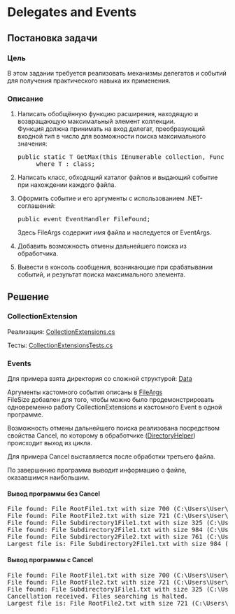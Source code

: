 # Delegates and Events

## Постановка задачи

### Цель

В этом задании требуется реализовать механизмы делегатов и событий для получения практического навыка их применения.

### Описание

1. Написать обобщённую функцию расширения, находящую и возвращающую максимальный элемент коллекции.<br/>
Функция должна принимать на вход делегат, преобразующий входной тип в число для возможности поиска максимального значения:
    <pre>public static T GetMax(this IEnumerable collection, Func<T, float> convertToNumber)
        where T : class;</pre>

2. Написать класс, обходящий каталог файлов и выдающий событие при нахождении каждого файла.

3. Оформить событие и его аргументы с использованием .NET-соглашений:
    <pre>public event EventHandler<FileArgs> FileFound;</pre>
    Здесь FileArgs содержит имя файла и наследуется от EventArgs.

4. Добавить возможность отмены дальнейшего поиска из обработчика.

5. Вывести в консоль сообщения, возникающие при срабатывании событий, и результат поиска максимального элемента.

## Решение

### CollectionExtension

Реализация: [CollectionExtensions.cs](Delegates/Extensions/CollectionExtensions.cs)

Тесты: [CollectionExtensionsTests.cs](Delegates.Tests/Extensions/CollectionExtensionsTests.cs)

### Events

Для примера взята директория со сложной структурой: [Data](Delegates/Data)

Аргументы кастомного события описаны в [FileArgs](Delegates/Events/FileArgs.cs)<br/>
FileSize добавлен для того, чтобы можно было продемонстрировать одновременно работу CollectionExtensions и кастомного Event в одной программе.

Возможность отмены дальнейшего поиска реализована посредством свойства Cancel, по которому в обработчике ([DirectoryHelper](Delegates/Helpers/DirectoryHelper.cs)) происходит выход из цикла.<br/>

Для примера Cancel выставляется после обработки третьего файла.

По завершению программа выводит информацию о файле, оказавшимся наибольшим.

#### Вывод программы без Cancel

<pre>
File found: File RootFile1.txt with size 700 (C:\Users\User\Otus\repos\otus-homework-delegates\Delegates\bin\Debug\net8.0\Data\RootFile1.txt)
File found: File RootFile2.txt with size 721 (C:\Users\User\Otus\repos\otus-homework-delegates\Delegates\bin\Debug\net8.0\Data\RootFile2.txt)
File found: File Subdirectory1File1.txt with size 325 (C:\Users\User\Otus\repos\otus-homework-delegates\Delegates\bin\Debug\net8.0\Data\Subdirectory1\Subdirectory1File1.txt)
File found: File Subdirectory2File1.txt with size 984 (C:\Users\User\Otus\repos\otus-homework-delegates\Delegates\bin\Debug\net8.0\Data\Subdirectory2\Subdirectory2File1.txt)
File found: File Subdirectory2File2.txt with size 761 (C:\Users\User\Otus\repos\otus-homework-delegates\Delegates\bin\Debug\net8.0\Data\Subdirectory2\Subdirectory2File2.txt)
Largest file is: File Subdirectory2File1.txt with size 984 (C:\Users\User\Otus\repos\otus-homework-delegates\Delegates\bin\Debug\net8.0\Data\Subdirectory2\Subdirectory2File1.txt)
</pre>

#### Вывод программы с Cancel

<pre>
File found: File RootFile1.txt with size 700 (C:\Users\User\Otus\repos\otus-homework-delegates\Delegates\bin\Debug\net8.0\Data\RootFile1.txt)
File found: File RootFile2.txt with size 721 (C:\Users\User\Otus\repos\otus-homework-delegates\Delegates\bin\Debug\net8.0\Data\RootFile2.txt)
File found: File Subdirectory1File1.txt with size 325 (C:\Users\User\Otus\repos\otus-homework-delegates\Delegates\bin\Debug\net8.0\Data\Subdirectory1\Subdirectory1File1.txt)
Cancellation received. Files searching is halted.
Largest file is: File RootFile2.txt with size 721 (C:\Users\User\Otus\repos\otus-homework-delegates\Delegates\bin\Debug\net8.0\Data\RootFile2.txt)
</pre>
